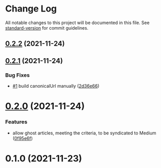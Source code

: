 # Change Log

All notable changes to this project will be documented in this file. See [standard-version](https://github.com/conventional-changelog/standard-version) for commit guidelines.

<a name="0.2.2"></a>
## [0.2.2](https://github.com/Many-Monkeys/gatsby-plugin-ghost-syndicate-medium/compare/v0.2.1...v0.2.2) (2021-11-24)



<a name="0.2.1"></a>
## [0.2.1](https://github.com/Many-Monkeys/gatsby-plugin-ghost-syndicate-medium/compare/v0.2.0...v0.2.1) (2021-11-24)


### Bug Fixes

* [#1](https://github.com/Many-Monkeys/gatsby-plugin-ghost-syndicate-medium/issues/1) build canonicalUrl manually ([2d36e66](https://github.com/Many-Monkeys/gatsby-plugin-ghost-syndicate-medium/commit/2d36e66))



<a name="0.2.0"></a>
# [0.2.0](https://github.com/Many-Monkeys/gatsby-plugin-ghost-syndicate-medium/compare/v0.1.0...v0.2.0) (2021-11-24)


### Features

* allow ghost articles, meeting the criteria, to be syndicated to Medium ([0f95e6f](https://github.com/Many-Monkeys/gatsby-plugin-ghost-syndicate-medium/commit/0f95e6f))



<a name="0.1.0"></a>
# 0.1.0 (2021-11-23)
